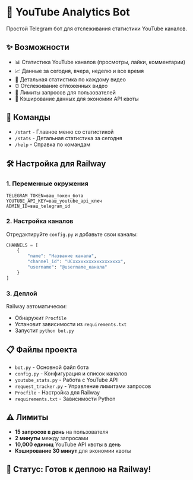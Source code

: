 # 🤖 YouTube Analytics Bot

Простой Telegram бот для отслеживания статистики YouTube каналов.

## ✨ Возможности

- 📊 Статистика YouTube каналов (просмотры, лайки, комментарии)
- 📈 Данные за сегодня, вчера, неделю и все время
- 🎯 Детальная статистика по каждому видео
- ⏰ Отслеживание отложенных видео
- 👥 Лимиты запросов для пользователей
- 🔄 Кэширование данных для экономии API квоты

## 🚀 Команды

- `/start` - Главное меню со статистикой
- `/stats` - Детальная статистика за сегодня  
- `/help` - Справка по командам

## 🛠️ Настройка для Railway

### 1. Переменные окружения
```
TELEGRAM_TOKEN=ваш_токен_бота
YOUTUBE_API_KEY=ваш_youtube_api_ключ
ADMIN_ID=ваш_telegram_id
```

### 2. Настройка каналов
Отредактируйте `config.py` и добавьте свои каналы:
```python
CHANNELS = [
    {
        "name": "Название канала",
        "channel_id": "UCxxxxxxxxxxxxxxxxxx", 
        "username": "@username_канала"
    }
]
```

### 3. Деплой
Railway автоматически:
- Обнаружит `Procfile`
- Установит зависимости из `requirements.txt`
- Запустит `python bot.py`

## 📋 Файлы проекта

- `bot.py` - Основной файл бота
- `config.py` - Конфигурация и список каналов
- `youtube_stats.py` - Работа с YouTube API
- `request_tracker.py` - Управление лимитами запросов
- `Procfile` - Настройка для Railway
- `requirements.txt` - Зависимости Python

## ⚠️ Лимиты

- **15 запросов в день** на пользователя
- **2 минуты** между запросами
- **10,000 единиц** YouTube API квоты в день
- **Кэширование 30 минут** для экономии квоты

## 🎯 Статус: Готов к деплою на Railway!